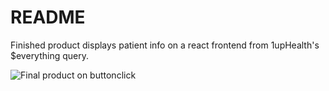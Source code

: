 # README

Finished product displays patient info on a react frontend from 1upHealth's $everything query. 

![Final product on buttonclick](./challenge_1upHealth/finalProduct.png)


